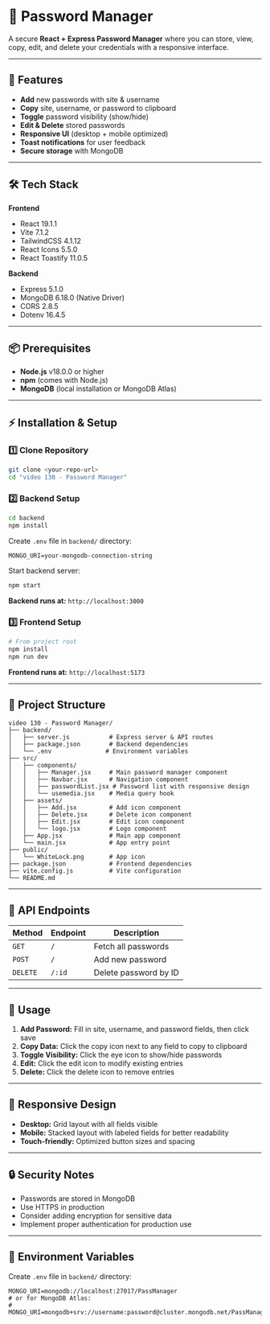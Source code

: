 # 🔑 Password Manager

A secure **React + Express Password Manager** where you can store, view, copy, edit, and delete your credentials with a responsive interface.

---

## 🚀 Features
- **Add** new passwords with site & username
- **Copy** site, username, or password to clipboard
- **Toggle** password visibility (show/hide)
- **Edit & Delete** stored passwords
- **Responsive UI** (desktop + mobile optimized)
- **Toast notifications** for user feedback
- **Secure storage** with MongoDB

---

## 🛠️ Tech Stack

**Frontend**
- React 19.1.1
- Vite 7.1.2
- TailwindCSS 4.1.12
- React Icons 5.5.0
- React Toastify 11.0.5

**Backend**
- Express 5.1.0
- MongoDB 6.18.0 (Native Driver)
- CORS 2.8.5
- Dotenv 16.4.5

---

## 📦 Prerequisites

- **Node.js** v18.0.0 or higher
- **npm** (comes with Node.js)
- **MongoDB** (local installation or MongoDB Atlas)

---

## ⚡ Installation & Setup

### 1️⃣ Clone Repository
```bash
git clone <your-repo-url>
cd "video 130 - Password Manager"
```

### 2️⃣ Backend Setup
```bash
cd backend
npm install
```

Create `.env` file in `backend/` directory:
```env
MONGO_URI=your-mongodb-connection-string
```

Start backend server:
```bash
npm start
```
**Backend runs at:** `http://localhost:3000`

### 3️⃣ Frontend Setup
```bash
# From project root
npm install
npm run dev
```
**Frontend runs at:** `http://localhost:5173`

---

## 📂 Project Structure

```
video 130 - Password Manager/
├── backend/
│   ├── server.js           # Express server & API routes
│   ├── package.json        # Backend dependencies
│   └── .env               # Environment variables
├── src/
│   ├── components/
│   │   ├── Manager.jsx     # Main password manager component
│   │   ├── Navbar.jsx      # Navigation component
│   │   ├── passwordList.jsx # Password list with responsive design
│   │   └── usemedia.jsx    # Media query hook
│   ├── assets/
│   │   ├── Add.jsx         # Add icon component
│   │   ├── Delete.jsx      # Delete icon component
│   │   ├── Edit.jsx        # Edit icon component
│   │   └── logo.jsx        # Logo component
│   ├── App.jsx             # Main app component
│   └── main.jsx            # App entry point
├── public/
│   └── WhiteLock.png       # App icon
├── package.json            # Frontend dependencies
├── vite.config.js          # Vite configuration
└── README.md
```

---

## 🔌 API Endpoints

| Method | Endpoint | Description |
|--------|----------|-------------|
| `GET` | `/` | Fetch all passwords |
| `POST` | `/` | Add new password |
| `DELETE` | `/:id` | Delete password by ID |

---

## 🎯 Usage

1. **Add Password:** Fill in site, username, and password fields, then click save
2. **Copy Data:** Click the copy icon next to any field to copy to clipboard
3. **Toggle Visibility:** Click the eye icon to show/hide passwords
4. **Edit:** Click the edit icon to modify existing entries
5. **Delete:** Click the delete icon to remove entries

---

## 📱 Responsive Design

- **Desktop:** Grid layout with all fields visible
- **Mobile:** Stacked layout with labeled fields for better readability
- **Touch-friendly:** Optimized button sizes and spacing

---

## 🔒 Security Notes

- Passwords are stored in MongoDB
- Use HTTPS in production
- Consider adding encryption for sensitive data
- Implement proper authentication for production use

---

## 📄 Environment Variables

Create `.env` file in `backend/` directory:
```env
MONGO_URI=mongodb://localhost:27017/PassManager
# or for MongoDB Atlas:
# MONGO_URI=mongodb+srv://username:password@cluster.mongodb.net/PassManager
```